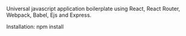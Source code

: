 Universal javascript application boilerplate using React, React Router, Webpack, Babel, Ejs and Express.

Installation:
npm install